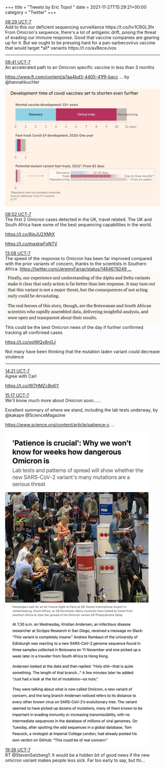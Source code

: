 +++
title = "Tweets by Eric Topol " 
date = 2021-11-27T15:29:21+00:00
category = "Twitter"
+++
<div class="tweet"> 
<div class="profile"> 
<a href="https://twitter.com/erictopol/status/1464617347046461446" target="_blank" rel="noreferer">08:29 UCT-7</a> 
</div> 
<div class="content"> 
Add to this our deficient sequencing surveillance https://t.co/hv1CRGL3fn</div> 
</div> 
<div class="thread"> 
<div class="thread-content"> 
From Omicron's sequence, there's a lot of antigenic drift, posing the threat of evading our immune response. Good that vaccine companies are gearing up for it. But we ought to be pressing hard for a pan-sarbecovirus vaccine that would target *all* variants https://t.co/avBeceJvox</div> 
<hr><div class="profile"> 
<a href="https://twitter.com/erictopol/status/1464620381600247815" target="_blank" rel="noreferer">08:41 UCT-7</a> 
</div> 
<div class="content"> 
An accelerated path to an Omicron specific vaccine in less than 3 months 

<a href="https://www.ft.com/content/a7aa4bd3-4405-41f9-bacc-51fb40181156" target="_blank" rel="noreferer">https://www.ft.com/content/a7aa4bd3-4405-41f9-bacc ...</a> 
 by @hannahkuchler </div> 
<a href="/twitter/erictopol/images/FFNgC9PVcAMKw0T.jpg"  ><img src="/twitter/erictopol/images/FFNgC9PVcAMKw0T.jpg" alt="Twitter image" ></img></a></div> 
<div class="tweet"> 
<div class="profile"> 
<a href="https://twitter.com/erictopol/status/1464623081368940550" target="_blank" rel="noreferer">08:52 UCT-7</a> 
</div> 
<div class="content"> 
The first 2 Omicron cases detected in the UK, travel related. The UK and South Africa have some of the best sequencing capabilities in the world.

https://t.co/8ipJU2XMtX

https://t.co/maxkwFqNTV</div> 
</div> 
<div class="tweet"> 
<div class="profile"> 
<a href="https://twitter.com/erictopol/status/1464687575084404740" target="_blank" rel="noreferer">13:08 UCT-7</a> 
</div> 
<div class="content"> 
The speed of the response to Omicron has been far improved compared with the prior variants of concern, thanks to the scientists in Southern Africa.  <a href="https://twitter.com/JeremyFarrar/status/1464679249198170114" target="_blank" rel="noreferer">https://twitter.com/JeremyFarrar/status/1464679249 ...</a> 
</div> 
<a href="/twitter/erictopol/images/FFOcWS1UYAAaiE5.jpg"  ><img src="/twitter/erictopol/images/FFOcWS1UYAAaiE5.jpg" alt="Twitter image" ></img></a></div> 
<div class="thread"> 
<div class="thread-content"> 
This could be the best Omicron news of the day if further confirmed tracking all confirmed cases 

https://t.co/xolWQv8nGJ

Not many have been thinking that the mutation laden variant could decrease virulence</div> 
<hr><div class="profile"> 
<a href="https://twitter.com/erictopol/status/1464706048707600384" target="_blank" rel="noreferer">14:21 UCT-7</a> 
</div> 
<div class="content"> 
Agree with Carl

https://t.co/W7HMZcBoKY</div> 
</div> 
<div class="tweet"> 
<div class="profile"> 
<a href="https://twitter.com/erictopol/status/1464720179858849794" target="_blank" rel="noreferer">15:17 UCT-7</a> 
</div> 
<div class="content"> 
We'll know much more about Omicron soon......

Excellent summary of where we stand, including the lab tests underway, by @kakape @ScienceMagazine 

<a href="https://www.science.org/content/article/patience-crucial-why-we-won-t-know-weeks-how-dangerous-omicron" target="_blank" rel="noreferer">https://www.science.org/content/article/patience-c ...</a> 
 </div> 
<a href="/twitter/erictopol/images/FFO6ULqVgAAs91G.jpg"  ><img src="/twitter/erictopol/images/FFO6ULqVgAAs91G.jpg" alt="Twitter image" ></img></a></div> 
<div class="tweet"> 
<div class="profile"> 
<a href="https://twitter.com/erictopol/status/1464785696103669761" target="_blank" rel="noreferer">19:38 UCT-7</a> 
</div> 
<div class="content"> 
RT @StevenSalzberg1: It would be a hidden bit of good news if the new omicron variant makes people less sick. Far too early to say, but thi…</div> 
</div> 


